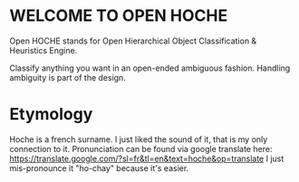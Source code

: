 # WELCOME TO OPEN HOCHE
Open HOCHE stands for Open Hierarchical Object Classification & Heuristics Engine. 

Classify anything you want in an open-ended ambiguous fashion. Handling ambiguity is part of the design.

# Etymology

Hoche is a french surname. I just liked the sound of it, that is my only connection to it.
Pronunciation can be found via google translate here: https://translate.google.com/?sl=fr&tl=en&text=hoche&op=translate
I just mis-pronounce it "ho-chay" because it's easier.
